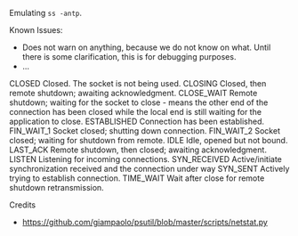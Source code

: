 Emulating `ss -antp`.

 
Known Issues:
* Does not warn on anything, because we do not know on what. Until there is some clarification, this is for debugging purposes.
* ...



CLOSED        	Closed. The socket is not being used.
CLOSING       	Closed, then remote shutdown; awaiting acknowledgment.
CLOSE_WAIT    	Remote shutdown; waiting for the socket to close - means the other end of the connection has been closed while the local end is still waiting for the application to close.
ESTABLISHED   	Connection has been established.
FIN_WAIT_1    	Socket closed; shutting down connection.
FIN_WAIT_2    	Socket closed; waiting for shutdown from remote.
IDLE          	Idle, opened but not bound.
LAST_ACK      	Remote shutdown, then closed; awaiting acknowledgment.
LISTEN        	Listening for incoming connections.
SYN_RECEIVED  	Active/initiate synchronization received and the connection under way
SYN_SENT      	Actively trying to establish connection.
TIME_WAIT     	Wait after close for remote shutdown retransmission.



Credits
* https://github.com/giampaolo/psutil/blob/master/scripts/netstat.py